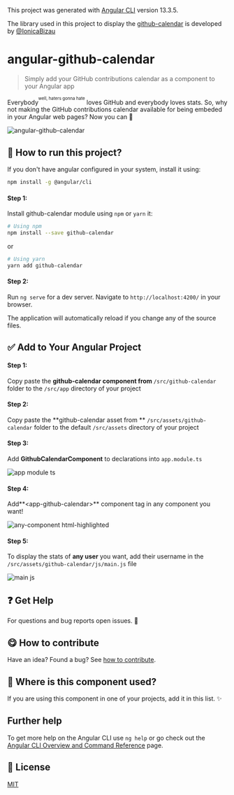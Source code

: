 This project was generated with [Angular CLI](https://github.com/angular/angular-cli) version 13.3.5.<br>

The library used in this project to display the [github-calendar](https://github.com/Bloggify/github-calendar) is developed by [@IonicaBizau](https://github.com/IonicaBizau) 

<!-- Please do not edit this file. Edit the `blah` field in the `package.json` instead. If in doubt, open an issue. -->

# angular-github-calendar

> Simply add your GitHub contributions calendar as a component to your Angular app

Everybody<sup><sup>well, haters gonna hate</sup></sup> loves GitHub and everybody loves stats. So, why not making the GitHub contributions calendar available for being embeded in your Angular web pages? Now you can :tada:

![angular-github-calendar](https://user-images.githubusercontent.com/82958857/200940229-2d76983c-26c6-4aa9-a26b-60a5aa23368d.gif)

## :running: How to run this project?
If you don't have angular configured in your system, install it using:

```sh
npm install -g @angular/cli
```

#### Step 1:
Install github-calendar module using `npm` or `yarn` it:

```sh
# Using npm
npm install --save github-calendar
```
or

```sh
# Using yarn
yarn add github-calendar
```

#### Step 2:

Run `ng serve` for a dev server. Navigate to `http://localhost:4200/` in your browser.

The application will automatically reload if you change any of the source files.




## :white_check_mark: Add to Your Angular Project

#### Step 1:

Copy paste the <b>github-calendar component from </b> `/src/github-calendar` folder to the `/src/app` directory of your project


#### Step 2:

Copy paste the **github-calendar asset from ** `/src/assets/github-calendar` folder to the default `/src/assets` directory of your project


#### Step 3:
Add **GithubCalendarComponent** to declarations into `app.module.ts`

![app module ts](https://user-images.githubusercontent.com/82958857/201031174-c1ef012b-4848-402c-933a-356c3742d72a.png)


#### Step 4:
Add**&lt;app-github-calendar&gt;** component tag in any component you want!

![any-component html-highlighted](https://user-images.githubusercontent.com/82958857/201031372-5395e583-35b8-43b2-b348-5f4ae5b31e3c.png)


#### Step 5:

To display the stats of **any user** you want, add their username in the `/src/assets/github-calendar/js/main.js` file

![main js](https://user-images.githubusercontent.com/82958857/201031623-da6c0dd9-dcca-4b80-bfae-3102d797acbb.png)


## :question: Get Help
For questions and bug reports open issues. :bug:


## :yum: How to contribute
Have an idea? Found a bug? See [how to contribute](/CONTRIBUTING.md).


## :dizzy: Where is this component used?
If you are using this component in one of your projects, add it in this list. :sparkles:

## Further help

To get more help on the Angular CLI use `ng help` or go check out the [Angular CLI Overview and Command Reference](https://angular.io/cli) page.

## :scroll: License

[MIT](/LICENSE)
